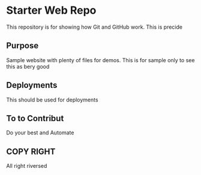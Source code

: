 # Starter Web Repo

This repository is for showing how Git and GitHub work. This is precide

## Purpose

Sample website with plenty of files for demos. This is for sample only to see this as bery good

## Deployments

This should be  used for deployments

## To to Contribut

Do your best and Automate

## COPY RIGHT

All right riversed
